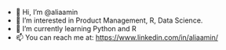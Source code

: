 - 👋 Hi, I’m @aliaamin
- 👀 I’m interested in Product Management, R, Data Science.
- 🌱 I’m currently learning Python and R
- 📫 You can reach me at: https://www.linkedin.com/in/aliaamin/

<!---
aliaamin/aliaamin is a ✨ special ✨ repository because its `README.md` (this file) appears on your GitHub profile.
You can click the Preview link to take a look at your changes.
--->

